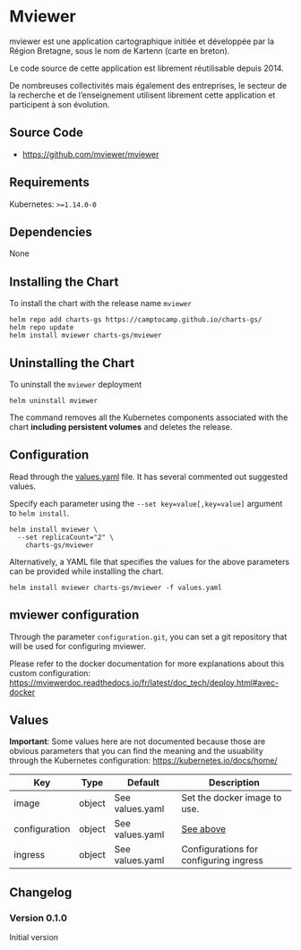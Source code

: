 # Mviewer

mviewer est une application cartographique initiée et développée par la Région Bretagne, sous le nom de Kartenn (carte en breton).

Le code source de cette application est librement réutilisable depuis 2014.

De nombreuses collectivités mais également des entreprises, le secteur de la recherche et de l’enseignement utilisent librement cette application et participent à son évolution.

## Source Code

* https://github.com/mviewer/mviewer

## Requirements

Kubernetes: `>=1.14.0-0`

## Dependencies

None

## Installing the Chart

To install the chart with the release name `mviewer`

```console
helm repo add charts-gs https://camptocamp.github.io/charts-gs/
helm repo update
helm install mviewer charts-gs/mviewer
```

## Uninstalling the Chart

To uninstall the `mviewer` deployment

```console
helm uninstall mviewer
```

The command removes all the Kubernetes components associated with the chart **including persistent volumes** and deletes the release.

## Configuration

Read through the [values.yaml](./values.yaml) file. It has several commented out suggested values.

Specify each parameter using the `--set key=value[,key=value]` argument to `helm install`.

```console
helm install mviewer \
  --set replicaCount="2" \
    charts-gs/mviewer
```

Alternatively, a YAML file that specifies the values for the above parameters can be provided while installing the chart.

```console
helm install mviewer charts-gs/mviewer -f values.yaml
```

## mviewer configuration

Through the parameter `configuration.git`, you can set a git repository that will be used for configuring mviewer.

Please refer to the docker documentation for more explanations about this custom configuration: https://mviewerdoc.readthedocs.io/fr/latest/doc_tech/deploy.html#avec-docker

## Values

**Important**: Some values here are not documented because those are obvious parameters that you can find the meaning and the usuability through the Kubernetes configuration: https://kubernetes.io/docs/home/

| Key | Type | Default | Description |
|-----|------|---------|-------------|
| image | object | See values.yaml | Set the docker image to use. |
| configuration | object | See values.yaml | [See above](#mviewer-configuration) |
| ingress | object | See values.yaml | Configurations for configuring ingress |

## Changelog

### Version 0.1.0

Initial version
